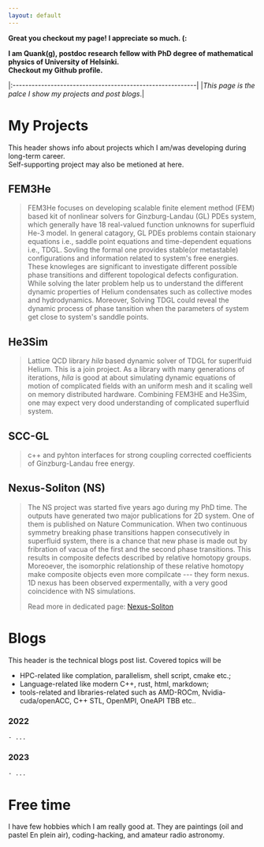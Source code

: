 ```yaml
---
layout: default
---
```


**Great you checkout my page! I appreciate so much. (:**

**I am Quank(g), postdoc research fellow with PhD degree of mathematical physics of University of Helsinki.**
<br/>
**Checkout my Github profile.**

|:----------------------------------------------------------|
|_This page is the palce I show my projects and post blogs_.|

# My Projects

This header shows info about projects which I am/was developing during long-term career.
<br/>
Self-supporting project may also be metioned at here.

## FEM3He

> FEM3He focuses on developing scalable finite element method (FEM) based kit of nonlinear solvers for Ginzburg-Landau (GL) PDEs system, which generally have 18 real-valued function unknowns for superfluid He-3
> model. In general catagory, GL PDEs problems contain staionary equations i.e., saddle point equations and time-dependent equations i.e., TDGL. Sovling the formal one provides stable(or metastable) configurations and information related to system's free energies. These knowleges are significant to investigate different possible phase transitions and different topological defects configuration.
> While solving the later problem help us to understand the different dynamic properties of Helium condensates such as collective modes and hydrodynamics. Moreover, Solving TDGL could reveal the dynamic process of phase tansition when the parameters of system get close to system's sanddle points.

## He3Sim

> Lattice QCD library _hila_ based dynamic solver of TDGL for superlfuid Helium. This is a join project.
> As a library with many generations of iterations, _hila_ is good at about simulating dynamic equations of motion of complicated fields with an uniform mesh and it scaling well on memory distributed hardware.
> Combining FEM3HE and He3Sim, one may expect very dood understanding of complicated superfluid system.

## SCC-GL

> c++ and pyhton interfaces for strong coupling corrected coefficients of Ginzburg-Landau free energy. 

## Nexus-Soliton (NS)

> The NS project was started five years ago during my PhD time. The outputs have generated two major publications for 2D system. One of them is published on Nature Communication.
> When two continuous symmetry breaking phase transitions happen consecutively in superfluid system, there is a chance that new phase is made out by fribration of vacua of the first and the second phase transitions.
> This results in composite defects described by relative homotopy groups. Moreoever, the isomorphic relationship of these relative homotopy make composite objects even more compilcate --- they form nexus.
> 1D nexus has been observed expermentally, with a very good coincidence with NS simulations.
>
> Read more in dedicated page: [Nexus-Soliton](./nexus_soliton.html)

# Blogs

This header is the technical blogs post list. Covered topics will be
* HPC-related like complation, parallelism, shell script, cmake etc.;
* Language-related like modern C++, rust, html, markdown;
* tools-related and libraries-related such as AMD-ROCm, Nvidia-cuda/openACC, C++ STL, OpenMPI, OneAPI TBB etc..

### 2022
    - ...
    
### 2023
    - ...

# Free time

I have few hobbies which I am really good at. They are paintings (oil and pastel En plein air), coding-hacking, and amateur radio astronomy.

